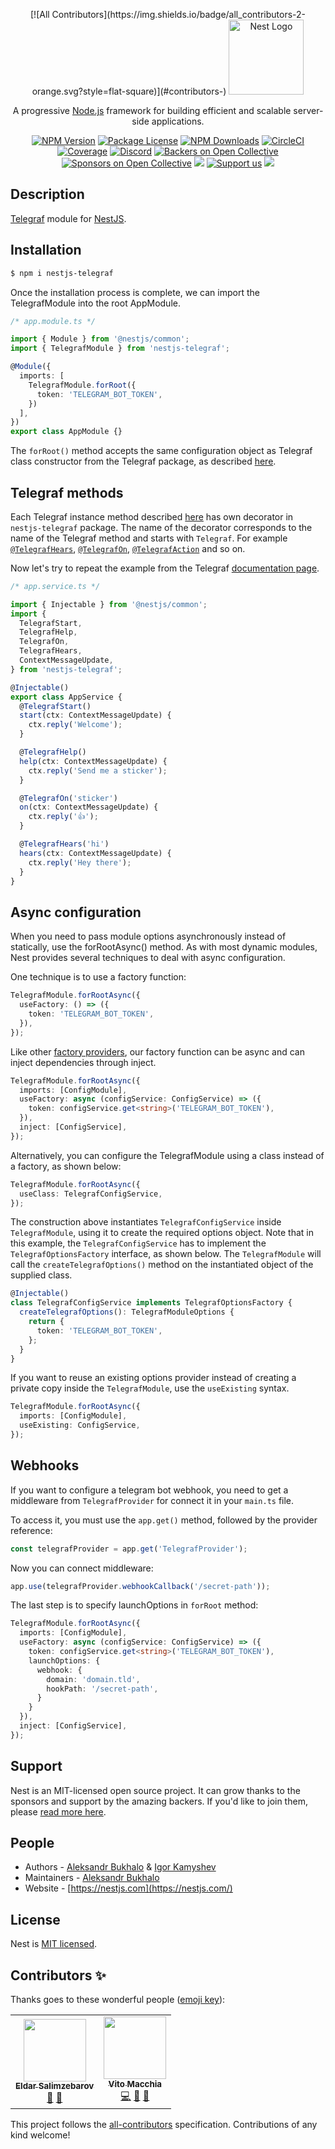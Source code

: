 <p align="center">
<!-- ALL-CONTRIBUTORS-BADGE:START - Do not remove or modify this section -->
[![All Contributors](https://img.shields.io/badge/all_contributors-2-orange.svg?style=flat-square)](#contributors-)
<!-- ALL-CONTRIBUTORS-BADGE:END -->
  <a href="http://nestjs.com/" target="blank"><img src="https://nestjs.com/img/logo-small.svg" width="120" alt="Nest Logo" /></a>
</p>

[circleci-image]: https://img.shields.io/circleci/build/github/nestjs/nest/master?token=abc123def456
[circleci-url]: https://circleci.com/gh/nestjs/nest

  <p align="center">A progressive <a href="http://nodejs.org" target="_blank">Node.js</a> framework for building efficient and scalable server-side applications.</p>
    <p align="center">
<a href="https://www.npmjs.com/~nestjscore" target="_blank"><img src="https://img.shields.io/npm/v/@nestjs/core.svg" alt="NPM Version" /></a>
<a href="https://www.npmjs.com/~nestjscore" target="_blank"><img src="https://img.shields.io/npm/l/@nestjs/core.svg" alt="Package License" /></a>
<a href="https://www.npmjs.com/~nestjscore" target="_blank"><img src="https://img.shields.io/npm/dm/@nestjs/core.svg" alt="NPM Downloads" /></a>
<a href="https://circleci.com/gh/nestjs/nest" target="_blank"><img src="https://img.shields.io/circleci/build/github/nestjs/nest/master" alt="CircleCI" /></a>
<a href="https://coveralls.io/github/nestjs/nest?branch=master" target="_blank"><img src="https://coveralls.io/repos/github/nestjs/nest/badge.svg?branch=master#9" alt="Coverage" /></a>
<a href="https://discord.gg/G7Qnnhy" target="_blank"><img src="https://img.shields.io/badge/discord-online-brightgreen.svg" alt="Discord"/></a>
<a href="https://opencollective.com/nest#backer" target="_blank"><img src="https://opencollective.com/nest/backers/badge.svg" alt="Backers on Open Collective" /></a>
<a href="https://opencollective.com/nest#sponsor" target="_blank"><img src="https://opencollective.com/nest/sponsors/badge.svg" alt="Sponsors on Open Collective" /></a>
  <a href="https://paypal.me/kamilmysliwiec" target="_blank"><img src="https://img.shields.io/badge/Donate-PayPal-ff3f59.svg"/></a>
    <a href="https://opencollective.com/nest#sponsor"  target="_blank"><img src="https://img.shields.io/badge/Support%20us-Open%20Collective-41B883.svg" alt="Support us"></a>
  <a href="https://twitter.com/nestframework" target="_blank"><img src="https://img.shields.io/twitter/follow/nestframework.svg?style=social&label=Follow"></a>
</p>

## Description

[Telegraf](https://github.com/telegraf/telegraf) module for [NestJS](https://github.com/nestjs/nest).

## Installation

```bash
$ npm i nestjs-telegraf
```

Once the installation process is complete, we can import the TelegrafModule into the root AppModule.

```typescript
/* app.module.ts */

import { Module } from '@nestjs/common';
import { TelegrafModule } from 'nestjs-telegraf';

@Module({
  imports: [
    TelegrafModule.forRoot({
      token: 'TELEGRAM_BOT_TOKEN',
    })
  ],
})
export class AppModule {}
```

The `forRoot()` method accepts the same configuration object as Telegraf class constructor from the Telegraf package, as described [here](https://telegraf.js.org/#/?id=constructor).

## Telegraf methods

Each Telegraf instance method described [here](https://telegraf.js.org/#/?id=telegraf) has own decorator in `nestjs-telegraf` package. The name of the decorator corresponds to the name of the Telegraf method and starts with `Telegraf`. For example [`@TelegrafHears`](https://telegraf.js.org/#/?id=hears), [`@TelegrafOn`](https://telegraf.js.org/#/?id=on), [`@TelegrafAction`](https://telegraf.js.org/#/?id=action) and so on.

Now let's try to repeat the example from the Telegraf [documentation page](https://telegraf.js.org/#/?id=example).

```typescript
/* app.service.ts */

import { Injectable } from '@nestjs/common';
import {
  TelegrafStart,
  TelegrafHelp,
  TelegrafOn,
  TelegrafHears,
  ContextMessageUpdate,
} from 'nestjs-telegraf';

@Injectable()
export class AppService {
  @TelegrafStart()
  start(ctx: ContextMessageUpdate) {
    ctx.reply('Welcome');
  }

  @TelegrafHelp()
  help(ctx: ContextMessageUpdate) {
    ctx.reply('Send me a sticker');
  }

  @TelegrafOn('sticker')
  on(ctx: ContextMessageUpdate) {
    ctx.reply('👍');
  }

  @TelegrafHears('hi')
  hears(ctx: ContextMessageUpdate) {
    ctx.reply('Hey there');
  }
}
```

## Async configuration
When you need to pass module options asynchronously instead of statically, use the forRootAsync() method. As with most dynamic modules, Nest provides several techniques to deal with async configuration.

One technique is to use a factory function:

```typescript
TelegrafModule.forRootAsync({
  useFactory: () => ({
    token: 'TELEGRAM_BOT_TOKEN',
  }),
});
```

Like other [factory providers](https://docs.nestjs.com/fundamentals/custom-providers#factory-providers-usefactory), our factory function can be async and can inject dependencies through inject.

```typescript
TelegrafModule.forRootAsync({
  imports: [ConfigModule],
  useFactory: async (configService: ConfigService) => ({
    token: configService.get<string>('TELEGRAM_BOT_TOKEN'),
  }),
  inject: [ConfigService],
});
```

Alternatively, you can configure the TelegrafModule using a class instead of a factory, as shown below:

```typescript
TelegrafModule.forRootAsync({
  useClass: TelegrafConfigService,
});
```

The construction above instantiates `TelegrafConfigService` inside `TelegrafModule`, using it to create the required options object. Note that in this example, the `TelegrafConfigService` has to implement the `TelegrafOptionsFactory` interface, as shown below. The `TelegrafModule` will call the `createTelegrafOptions()` method on the instantiated object of the supplied class.

```typescript
@Injectable()
class TelegrafConfigService implements TelegrafOptionsFactory {
  createTelegrafOptions(): TelegrafModuleOptions {
    return {
      token: 'TELEGRAM_BOT_TOKEN',
    };
  }
}
```

If you want to reuse an existing options provider instead of creating a private copy inside the `TelegrafModule`, use the `useExisting` syntax.

```typescript
TelegrafModule.forRootAsync({
  imports: [ConfigModule],
  useExisting: ConfigService,
});
```

## Webhooks
If you want to configure a telegram bot webhook, you need to get a middleware from `TelegrafProvider` for connect it in your `main.ts` file.
 
To access it, you must use the `app.get()` method, followed by the provider reference:
```typescript
const telegrafProvider = app.get('TelegrafProvider');
```

Now you can connect middleware:
```typescript
app.use(telegrafProvider.webhookCallback('/secret-path'));
```

The last step is to specify launchOptions in `forRoot` method:
```typescript
TelegrafModule.forRootAsync({
  imports: [ConfigModule],
  useFactory: async (configService: ConfigService) => ({
    token: configService.get<string>('TELEGRAM_BOT_TOKEN'),
    launchOptions: {
      webhook: {
        domain: 'domain.tld',
        hookPath: '/secret-path',
      }
    }
  }),
  inject: [ConfigService],
});
```

## Support

Nest is an MIT-licensed open source project. It can grow thanks to the sponsors and support by the amazing backers. If you'd like to join them, please [read more here](https://docs.nestjs.com/support).

## People

- Authors - [Aleksandr Bukhalo](https://bukhalo.com/) & [Igor Kamyshev](https://kamyshev.me/)
- Maintainers - [Aleksandr Bukhalo](https://bukhalo.com/)
- Website - [https://nestjs.com](https://nestjs.com/)

## License

Nest is [MIT licensed](https://github.com/nestjs/nest/blob/master/LICENSE).

## Contributors ✨

Thanks goes to these wonderful people ([emoji key](https://allcontributors.org/docs/en/emoji-key)):

<!-- ALL-CONTRIBUTORS-LIST:START - Do not remove or modify this section -->
<!-- prettier-ignore-start -->
<!-- markdownlint-disable -->
<table>
  <tr>
    <td align="center"><a href="https://github.com/Sedjj"><img src="https://avatars3.githubusercontent.com/u/5383030?v=4" width="100px;" alt=""/><br /><sub><b>Eldar Salimzebarov</b></sub></a><br /><a href="https://github.com/bukhalo/nestjs-telegraf/issues?q=author%3ASedjj" title="Bug reports">🐛</a> <a href="#ideas-Sedjj" title="Ideas, Planning, & Feedback">🤔</a></td>
    <td align="center"><a href="http://www.ismb.it/vito.macchia"><img src="https://avatars3.githubusercontent.com/u/2249342?v=4" width="100px;" alt=""/><br /><sub><b>Vito Macchia</b></sub></a><br /><a href="https://github.com/bukhalo/nestjs-telegraf/commits?author=lamuertepeluda" title="Code">💻</a> <a href="https://github.com/bukhalo/nestjs-telegraf/issues?q=author%3Alamuertepeluda" title="Bug reports">🐛</a> <a href="#ideas-lamuertepeluda" title="Ideas, Planning, & Feedback">🤔</a></td>
  </tr>
</table>

<!-- markdownlint-enable -->
<!-- prettier-ignore-end -->
<!-- ALL-CONTRIBUTORS-LIST:END -->

This project follows the [all-contributors](https://github.com/all-contributors/all-contributors) specification. Contributions of any kind welcome!
